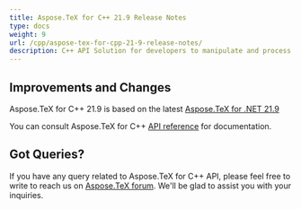 ```yaml
---
title: Aspose.TeX for C++ 21.9 Release Notes
type: docs
weight: 9
url: /cpp/aspose-tex-for-cpp-21-9-release-notes/
description: C++ API Solution for developers to manipulate and process TeX and LaTeX files. Release Notes of Aspose.TeX API solution for C++ | Release 2021.09
---
```


## Improvements and Changes

Aspose.TeX for  C++ 21.9 is based on the latest [Aspose.TeX for .NET 21.9](/tex/net/aspose-tex-for-net-21-9-release-notes/)

You can consult Aspose.TeX for C++ [API reference](https://reference.aspose.com/tex/cpp/) for documentation.
 
## Got Queries?
If you have any query related to Aspose.TeX for C++ API, please feel free to write to reach us on [Aspose.TeX forum](https://forum.aspose.com/c/tex/). We'll be glad to assist you with your inquiries.

